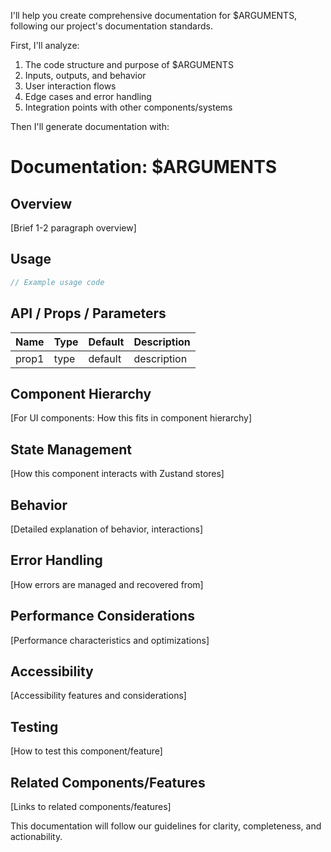 I'll help you create comprehensive documentation for $ARGUMENTS, following our project's documentation standards.

First, I'll analyze:
1. The code structure and purpose of $ARGUMENTS
2. Inputs, outputs, and behavior
3. User interaction flows
4. Edge cases and error handling
5. Integration points with other components/systems

Then I'll generate documentation with:

# Documentation: $ARGUMENTS

## Overview
[Brief 1-2 paragraph overview]

## Usage
```typescript
// Example usage code
```

## API / Props / Parameters
| Name | Type | Default | Description |
|------|------|---------|-------------|
| prop1 | type | default | description |

## Component Hierarchy
[For UI components: How this fits in component hierarchy]

## State Management
[How this component interacts with Zustand stores]

## Behavior
[Detailed explanation of behavior, interactions]

## Error Handling
[How errors are managed and recovered from]

## Performance Considerations
[Performance characteristics and optimizations]

## Accessibility
[Accessibility features and considerations]

## Testing
[How to test this component/feature]

## Related Components/Features
[Links to related components/features]

This documentation will follow our guidelines for clarity, completeness, and actionability.